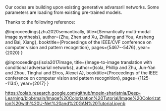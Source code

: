 Our codes are building upon existing generative advarsaril networks. Some parameters are loading from existing pre-trained models.

Thanks to the following reference:

@inproceedings{zhu2020semantically,
  title={Semantically multi-modal image synthesis},
  author={Zhu, Zhen and Xu, Zhiliang and You, Ansheng and Bai, Xiang},
  booktitle={Proceedings of the IEEE/CVF conference on computer vision and pattern recognition},
  pages={5467--5476},
  year={2020}
}

@inproceedings{isola2017image,
  title={Image-to-image translation with conditional adversarial networks},
  author={Isola, Phillip and Zhu, Jun-Yan and Zhou, Tinghui and Efros, Alexei A},
  booktitle={Proceedings of the IEEE conference on computer vision and pattern recognition},
  pages={1125--1134},
  year={2017}
}

https://colab.research.google.com/github/moein-shariatnia/Deep-Learning/blob/main/Image%20Colorization%20Tutorial/Image%20Colorization%20with%20U-Net%20and%20GAN%20Tutorial.ipynb
